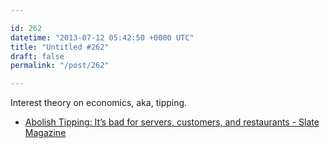 ```yaml
---

id: 262
datetime: "2013-07-12 05:42:50 +0000 UTC"
title: "Untitled #262"
draft: false
permalink: "/post/262"

---
```


Interest theory on economics, aka, tipping. 

 
 * [Abolish Tipping: It’s bad for servers, customers, and restaurants - Slate Magazine](http://www.slate.com/articles/business/moneybox/2013/07/abolish_tipping_it_s_bad_for_servers_customers_and_restaurants.html?wpisrc=most_viral)


